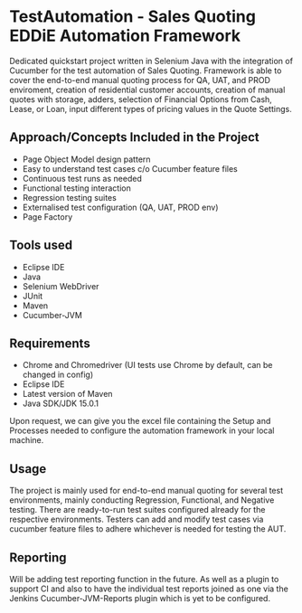 # TestAutomation - Sales Quoting EDDiE Automation Framework

Dedicated quickstart project written in Selenium Java with the integration of Cucumber for the test automation of Sales Quoting. Framework is able to cover the end-to-end manual quoting process for QA, UAT, and PROD enviroment, creation of residential customer accounts, creation of manual quotes with storage, adders, selection of Financial Options from Cash, Lease, or Loan, input different types of pricing values in the Quote Settings.

## Approach/Concepts Included in the Project
* Page Object Model design pattern
* Easy to understand test cases c/o Cucumber feature files
* Continuous test runs as needed
* Functional testing interaction
* Regression testing suites
* Externalised test configuration (QA, UAT, PROD env)
* Page Factory

## Tools used
* Eclipse IDE
* Java
* Selenium WebDriver
* JUnit
* Maven
* Cucumber-JVM

## Requirements
* Chrome and Chromedriver (UI tests use Chrome by default, can be changed in config)
* Eclipse IDE
* Latest version of Maven
* Java SDK/JDK 15.0.1

Upon request, we can give you the excel file containing the Setup and Processes needed to configure the automation framework in your local machine.

## Usage

The project is mainly used for end-to-end manual quoting for several test environments, mainly conducting Regression, Functional, and Negative testing. There are ready-to-run test suites configured already for the respective environments. Testers can add and modify test cases via cucumber feature files to adhere whichever is needed for testing the AUT.

## Reporting

Will be adding test reporting function in the future. As well as a plugin to support CI and also to have the individual test reports joined as one via the Jenkins Cucumber-JVM-Reports plugin which is yet to be configured.
